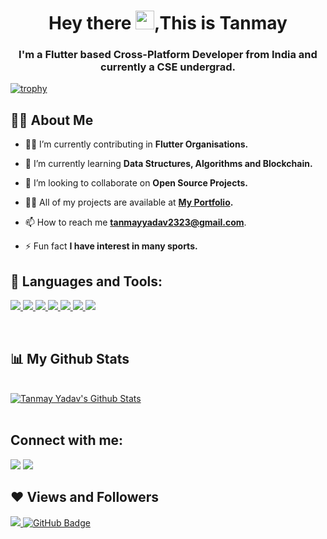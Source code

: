 <!-- <a href="#"><img width="100%" height="auto" src="https://i.imgur.com/iXuL1HG.png" height="175px"/></a> -->

<h1 align="center">Hey there <img src="https://raw.githubusercontent.com/MartinHeinz/MartinHeinz/master/wave.gif" width="30px">,This is Tanmay</h1>
<h3 align="center">I'm a Flutter based Cross-Platform Developer from India and currently a CSE undergrad. </h3>


[![trophy](https://github-profile-trophy.vercel.app/?username=tanmayyadav2323&theme=onedark)](https://github.com/ryo-ma/github-profile-trophy)

## 🙋‍♂️ About Me

- 👨‍💻 I’m currently contributing in **Flutter Organisations.**

- 🌱 I’m currently learning **Data Structures, Algorithms and Blockchain.**

- 👯 I’m looking to collaborate on **Open Source Projects.**

- 👨‍💻 All of my projects are available at **[My Portfolio](https://github.com/tanmayyadav2323?tab=repositories).**

- 📫 How to reach me **tanmayyadav2323@gmail.com**.

- ⚡ Fun fact **I have interest in many sports.**

## 🚀 Languages and Tools:


<p align="left">
    <a href="https://flutter.dev/" target="_blank"> <img src="https://img.icons8.com/color/48/000000/flutter.png"/> </a>
    <a href="https://dart.dev/" target="_blank"> <img src="https://img.icons8.com/color/48/000000/dart.png"/> </a>  
    <a href="http://www.cplusplus.org/" target="_blank"> <img src="https://img.icons8.com/color/48/000000/c-plus-plus-logo.png"/> </a>
    <a href="https://firebase.google.com/" target="_blank"> <img src="https://img.icons8.com/color/48/000000/firebase.png"/> </a> 
    <a href="https://git-scm.com/" target="_blank"> <img src="https://img.icons8.com/color/48/000000/git.png"/> </a> 
    <a href="https://code.visualstudio.com/" target="_blank"> <img src="https://img.icons8.com/fluency/48/000000/visual-studio-2019.png"/> </a> 
    <a href="https://developer.android.com/studio?authuser=2" target="_blank"> <img src="https://img.icons8.com/color/48/000000/android-studio--v3.png"/> </a>     
</p>

<!-- [![React Badge](https://img.shields.io/badge/-React-61DBFB?style=for-the-badge&labelColor=black&logo=react&logoColor=61DBFB)](#)  [![Javascript Badge](https://img.shields.io/badge/-Javascript-F0DB4F?style=for-the-badge&labelColor=black&logo=javascript&logoColor=F0DB4F)](#) [![Typescript Badge](https://img.shields.io/badge/-Typescript-007acc?style=for-the-badge&labelColor=black&logo=typescript&logoColor=007acc)](#) [![Nodejs Badge](https://img.shields.io/badge/-Nodejs-3C873A?style=for-the-badge&labelColor=black&logo=node.js&logoColor=3C873A)](#) [![GraphQL Badge](https://img.shields.io/badge/-GraphQl-e535ab?style=for-the-badge&labelColor=black&logo=node.js&logoColor=e535ab)](#) -->
<br/>

## 📊 My Github Stats

  <br/>
    <a href="https://github.com/tanmayyadav2323/github-readme-stats"><img alt="Tanmay Yadav's Github Stats" src="https://github-readme-stats.vercel.app/api?username=tanmayyadav2323&show_icons=true&count_private=true&theme=react&hide_border=true&bg_color=0D1117" /></a>

<br/>
<br/>

## Connect with me:
<p align="left">

<a href = "https://www.linkedin.com/in/tanmay-yadav-478a2a222/"><img src="https://img.icons8.com/fluent/48/000000/linkedin.png"/></a>
<a href = "https://twitter.com/Tammay49101003"><img src="https://img.icons8.com/fluent/48/000000/twitter.png"/></a>

</p>

## ❤ Views and Followers
<a href="https://github.com/tanmayyadav2323/github-profile-views-counter">
    <img src="https://komarev.com/ghpvc/?username=tanmayyadav2323">
</a>
<a href="https://github.com/tanmayyadav2323?tab=followers"><img src="https://img.shields.io/github/followers/tanmayyadav2323?label=Followers&style=social" alt="GitHub Badge"></a>

